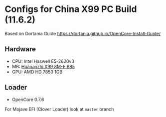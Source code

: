# Configs for China X99 PC Build (11.6.2)

Based on Dortania Guide https://dortania.github.io/OpenCore-Install-Guide/

## Hardware
- CPU: Intel Haswell E5-2620v3
- MB: [Huananzhi X99 8M-F B85](http://www.huananzhi.com/html/1/184/185/551.html)
- GPU: AMD HD 7850 1GB

## Loader
- OpenCore 0.7.6


For Mojave EFI (Clover Loader) look at `master` branch
